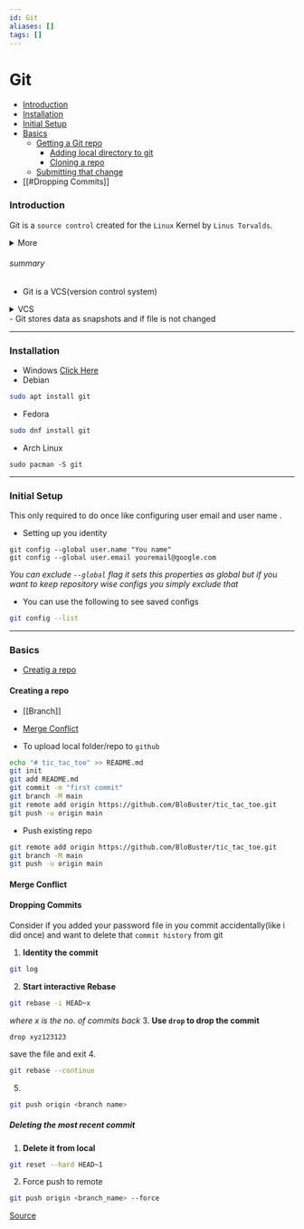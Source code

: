 ```yaml
---
id: Git
aliases: []
tags: []
---
```


# Git
- [Introduction](#introduction)
- [Installation](#installation)
- [Initial Setup](#initial%20setup)
- [Basics](#basics)
    - [Getting a Git repo]()
        - [Adding local directory to git](Linux/Tools/1709452138-SMNE.md)
        - [Cloning a repo]()
    - [Submitting that change]()
- [[#Dropping Commits]]

### **Introduction**


  Git is a `source control` created for the `Linux` Kernel by `Linus Torvalds`.
<details>
<summary>More</summary>
    Git works the familiar primitives of source control management systems such as `commits`, `diffs`,`trunks`, `tags`, branches, and so on. However, Git has the intrinsic property of being a distributed system - a system in which there is no official client/server relationship. Each repository contains the entire history of revisions. This means that there's no need to have network access or synchronization to a central repository. In essence, a git repository is nonlinear with regard to revisions. two different users may change source code in unique, independent ways without interfering with each other. one benefit of this model is that developers are freer to independently work with, experiment with, and tweak code.
	Git supports independent development and revision management, it also supports the means to share and incorporate revisions made in unsynchronized repositories.
</details>

###### summary
- Git is a VCS(version control system)
<details><summary>VCS</summary>
</details>
- Git stores data as snapshots and if file is not changed



---

### **Installation**
- Windows [Click Here](https://git-scm.com/download/win)
- Debian
```bash
sudo apt install git
```

- Fedora
```bash
sudo dnf install git
```

- Arch Linux 
```
sudo pacman -S git
```
---

### **Initial Setup**
This only required to do once like configuring user email and user name .
- Setting up you identity

```
git config --global user.name "You name"
git config --global user.email youremail@google.com
```
*You can exclude `--global` flag it sets this properties as global but if you want to keep repository wise configs you simply exclude that*



- You can use the following to see saved configs
```bash
git config --list 
```
---




### **Basics**
- [Creatig a repo](#creating%20a%20repo)





#### Creating a repo









- [[Branch]]



- [Merge Conflict](#mergeconflict)



- To upload local folder/repo to `github`
```bash
echo "# tic_tac_toe" >> README.md
git init
git add README.md
git commit -m "first commit"
git branch -M main
git remote add origin https://github.com/BloBuster/tic_tac_toe.git
git push -u origin main
```

- Push existing repo
```bash
git remote add origin https://github.com/BloBuster/tic_tac_toe.git
git branch -M main
git push -u origin main
```



#### Merge Conflict


#### Dropping Commits
Consider if you added your password file in you commit accidentally(like i did once) and want to delete that `commit history` from git 
1. **Identity the commit**
```bash
git log
```
2. **Start interactive Rebase**
```bash
git rebase -i HEAD~x
```
*where x is the no. of commits back*
3. **Use `drop` to drop the commit**
```
drop xyz123123 
```
save the file and exit
4. 
```bash
git rebase --continue
```
5. 
```bash
git push origin <branch name>
```

##### Deleting the most recent commit
1. **Delete it from local**
```bash
git reset --hard HEAD~1
```
2. Force push to remote
```bash
git push origin <branch_name> --force
```

[Source](https://graphite.dev/guides/how-to-delete-a-git-commit)

